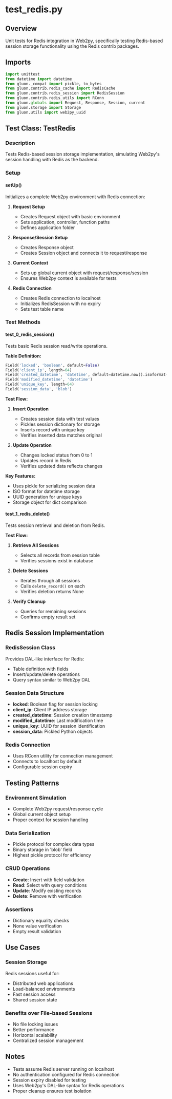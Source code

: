 # test_redis.py

## Overview
Unit tests for Redis integration in Web2py, specifically testing Redis-based session storage functionality using the Redis contrib packages.

## Imports
```python
import unittest
from datetime import datetime
from gluon._compat import pickle, to_bytes
from gluon.contrib.redis_cache import RedisCache
from gluon.contrib.redis_session import RedisSession
from gluon.contrib.redis_utils import RConn
from gluon.globals import Request, Response, Session, current
from gluon.storage import Storage
from gluon.utils import web2py_uuid
```

## Test Class: TestRedis

### Description
Tests Redis-based session storage implementation, simulating Web2py's session handling with Redis as the backend.

### Setup

#### setUp()
Initializes a complete Web2py environment with Redis connection:

1. **Request Setup**
   - Creates Request object with basic environment
   - Sets application, controller, function paths
   - Defines application folder

2. **Response/Session Setup**
   - Creates Response object
   - Creates Session object and connects it to request/response

3. **Current Context**
   - Sets up global current object with request/response/session
   - Ensures Web2py context is available for tests

4. **Redis Connection**
   - Creates Redis connection to localhost
   - Initializes RedisSession with no expiry
   - Sets test table name

### Test Methods

#### test_0_redis_session()
Tests basic Redis session read/write operations.

**Table Definition:**
```python
Field('locked', 'boolean', default=False)
Field('client_ip', length=64)
Field('created_datetime', 'datetime', default=datetime.now().isoformat())
Field('modified_datetime', 'datetime')
Field('unique_key', length=64)
Field('session_data', 'blob')
```

**Test Flow:**

1. **Insert Operation**
   - Creates session data with test values
   - Pickles session dictionary for storage
   - Inserts record with unique key
   - Verifies inserted data matches original

2. **Update Operation**
   - Changes locked status from 0 to 1
   - Updates record in Redis
   - Verifies updated data reflects changes

**Key Features:**
- Uses pickle for serializing session data
- ISO format for datetime storage
- UUID generation for unique keys
- Storage object for dict comparison

#### test_1_redis_delete()
Tests session retrieval and deletion from Redis.

**Test Flow:**

1. **Retrieve All Sessions**
   - Selects all records from session table
   - Verifies sessions exist in database

2. **Delete Sessions**
   - Iterates through all sessions
   - Calls `delete_record()` on each
   - Verifies deletion returns None

3. **Verify Cleanup**
   - Queries for remaining sessions
   - Confirms empty result set

## Redis Session Implementation

### RedisSession Class
Provides DAL-like interface for Redis:
- Table definition with fields
- Insert/update/delete operations
- Query syntax similar to Web2py DAL

### Session Data Structure
- **locked**: Boolean flag for session locking
- **client_ip**: Client IP address storage
- **created_datetime**: Session creation timestamp
- **modified_datetime**: Last modification time
- **unique_key**: UUID for session identification
- **session_data**: Pickled Python objects

### Redis Connection
- Uses RConn utility for connection management
- Connects to localhost by default
- Configurable session expiry

## Testing Patterns

### Environment Simulation
- Complete Web2py request/response cycle
- Global current object setup
- Proper context for session handling

### Data Serialization
- Pickle protocol for complex data types
- Binary storage in 'blob' field
- Highest pickle protocol for efficiency

### CRUD Operations
- **Create**: Insert with field validation
- **Read**: Select with query conditions
- **Update**: Modify existing records
- **Delete**: Remove with verification

### Assertions
- Dictionary equality checks
- None value verification
- Empty result validation

## Use Cases

### Session Storage
Redis sessions useful for:
- Distributed web applications
- Load-balanced environments
- Fast session access
- Shared session state

### Benefits over File-based Sessions
- No file locking issues
- Better performance
- Horizontal scalability
- Centralized session management

## Notes
- Tests assume Redis server running on localhost
- No authentication configured for Redis connection
- Session expiry disabled for testing
- Uses Web2py's DAL-like syntax for Redis operations
- Proper cleanup ensures test isolation